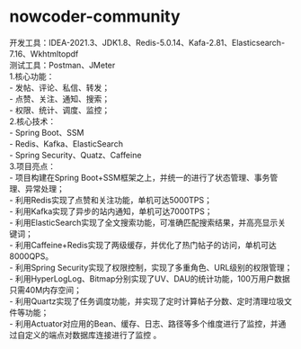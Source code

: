 # nowcoder-community  
开发工具：IDEA-2021.3、JDK1.8、Redis-5.0.14、Kafa-2.81、Elasticsearch-7.16、Wkhtmltopdf  
测试工具：Postman、JMeter  
1.核心功能：  
   		    - 发帖、评论、私信、转发；  
   		    - 点赞、关注、通知、搜索；  
    		    - 权限、统计、调度、监控；  
2.核心技术：  
   		    - Spring Boot、SSM  
   		    - Redis、Kafka、ElasticSearch  
   	       - Spring Security、Quatz、Caffeine  
3.项目亮点：  
   		 - 项目构建在Spring Boot+SSM框架之上，并统一的进行了状态管理、事务管理、异常处理；  
    	    - 利用Redis实现了点赞和关注功能，单机可达5000TPS；  
   		 - 利用Kafka实现了异步的站内通知，单机可达7000TPS；  
    	    - 利用ElasticSearch实现了全文搜索功能，可准确匹配搜索结果，并高亮显示关键词；  
   		 - 利用Caffeine+Redis实现了两级缓存，并优化了热门帖子的访问，单机可达8000QPS。  
    	    - 利用Spring Security实现了权限控制，实现了多重角色、URL级别的权限管理；  
   		 - 利用HyperLogLog、Bitmap分别实现了UV、DAU的统计功能，100万用户数据只需40M内存空间；  
   		 - 利用Quartz实现了任务调度功能，并实现了定时计算帖子分数、定时清理垃圾文件等功能；  
   		 - 利用Actuator对应用的Bean、缓存、日志、路径等多个维度进行了监控，并通过自定义的端点对数据库连接进行了监控 。  
